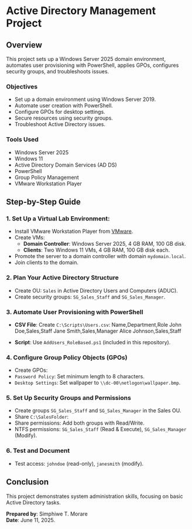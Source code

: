 # Active Directory Management Project

## Overview

This project sets up a Windows Server 2025 domain environment, automates user provisioning with PowerShell, applies GPOs, configures security groups, and troubleshoots issues.

### Objectives

- Set up a domain environment using Windows Server 2019.
- Automate user creation with PowerShell.
- Configure GPOs for desktop settings.
- Secure resources using security groups.
- Troubleshoot Active Directory issues.

### Tools Used

- Windows Server 2025
- Windows 11
- Active Directory Domain Services (AD DS)
- PowerShell
- Group Policy Management
- VMware Workstation Player

## Step-by-Step Guide

### 1. Set Up a Virtual Lab Environment:

- Install VMware Workstation Player from [VMware](https://www.vmware.com/products/workstation-player.html).
- Create VMs:
  - **Domain Controller**: Windows Server 2025, 4 GB RAM, 100 GB disk.
  - **Clients**: Two Windows 11 VMs, 4 GB RAM, 100 GB disk each.
- Promote the server to a domain controller with domain `mydomain.local`.
- Join clients to the domain.

### 2. Plan Your Active Directory Structure

- Create OU: `Sales` in Active Directory Users and Computers (ADUC).
- Create security groups: `SG_Sales_Staff` and `SG_Sales_Manager`.

### 3. Automate User Provisioning with PowerShell

- **CSV File**: Create `C:\Scripts\Users.csv`:
Name,Department,Role
John Doe,Sales,Staff
Jane Smith,Sales,Manager
Alice Johnson,Sales,Staff

- **Script**: Use `AddUsers_RoleBased.ps1` (included in this repository).

### 4. Configure Group Policy Objects (GPOs)
- Create GPOs:
- `Password Policy`: Set minimum length to 8 characters.
- `Desktop Settings`: Set wallpaper to `\\dc-00\netlogon\wallpaper.bmp`.

### 5. Set Up Security Groups and Permissions
- Create groups `SG_Sales_Staff` and `SG_Sales_Manager` in the Sales OU.
- Share `C:\SalesFolder`:
- Share permissions: Add both groups with Read/Write.
- NTFS permissions: `SG_Sales_Staff` (Read & Execute), `SG_Sales_Manager` (Modify).

### 6. Test and Document
- Test access: `johndoe` (read-only), `janesmith` (modify).

## Conclusion
This project demonstrates system administration skills, focusing on basic Active Directory tasks. 

**Prepared by**: Simphiwe T. Morare  
**Date**: June 11, 2025.

